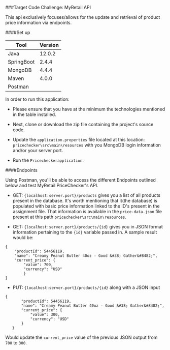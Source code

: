 ###Target Code Challenge: MyRetail API

This api exclusively focuses/allows for the update and retrieval of product price information via endpoints.

####Set up


| Tool      | Version |
| ----------- | ----------- |
| Java      |12.0.2       |
| SpringBoot   | 2.4.4        |
| MongoDB   | 4.4.4        |
| Maven   | 4.0.0        |
| Postman   |         |

In order to run this application:

* Please ensure that you have at the minimum the technologies mentioned in the table installed.

* Next, clone or download the zip file containing the project's source code.

* Update the ```application.properties``` file located at this location: ```pricechecker\src\main\resources``` with you MongoDB login information and/or your server port.

* Run the ```Pricecheckerapplication```.

####Endpoints

Using Postman, you'll be able to access the different Endpoints outlined below and test MyRetail PriceChecker's API. 
  
* GET: ```{localhost:server.port}/products```  gives you a list of all products present in the database. It's worth mentioning that it(the database) is populated with basic price information linked to the ID's present in the assignment file. That information is available in the ```price-data.json``` file present at this path ```pricechecker\src\main\resources```. 

* GET: ```{localhost:server.port}/products/{id}``` gives you in JSON format information pertaining to the ```{id}``` variable passed in. A sample result would be: 
```
{
    "productId": 54456119,
    "name": "Creamy Peanut Butter 40oz - Good &#38; Gather&#8482;",
    "current_price": {
        "value": 700,
        "currency": "USD"
        }
}
 ```
    

  
* PUT: ```{localhost:server.port}/products/{id}``` along with a JSON input 
``` 
{
       "productId": 54456119,
       "name": "Creamy Peanut Butter 40oz - Good &#38; Gather&#8482;",
       "current_price": {
           "value": 300,
           "currency": "USD"
       }
   }
```
Would update the ```current_price``` value of the previous JSON output from ```700``` to ```300```. 